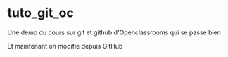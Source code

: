 # tuto_git_oc
Une demo du cours sur git et github d'Openclassrooms qui se passe bien

Et maintenant on modifie depuis GitHub
